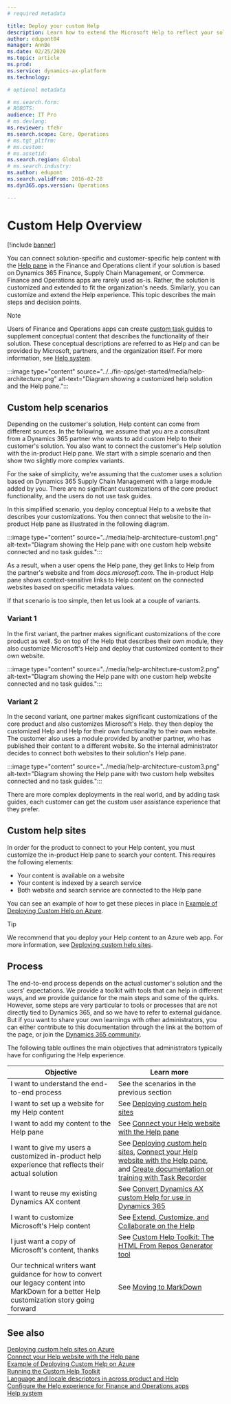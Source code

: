 ```yaml
---
# required metadata

title: Deploy your custom Help
description: Learn how to extend the Microsoft Help to reflect your solution and then connect that to the Help pane in Finance and Operations apps. 
author: edupont04
manager: AnnBe
ms.date: 02/25/2020
ms.topic: article
ms.prod: 
ms.service: dynamics-ax-platform
ms.technology: 

# optional metadata

# ms.search.form: 
# ROBOTS: 
audience: IT Pro
# ms.devlang: 
ms.reviewer: tfehr
ms.search.scope: Core, Operations
# ms.tgt_pltfrm: 
# ms.custom: 
# ms.assetid: 
ms.search.region: Global
# ms.search.industry: 
ms.author: edupont
ms.search.validFrom: 2016-02-28
ms.dyn365.ops.version: Operations

---
```


# Custom Help Overview

[!include [banner](../includes/banner.md)]

You can connect solution-specific and customer-specific help content with the [Help pane](../../fin-ops/get-started/help-overview.md#in-product-help) in the Finance and Operations client if your solution is based on Dynamics 365 Finance, Supply Chain Management, or Commerce. Finance and Operations apps are rarely used as-is. Rather, the solution is customized and extended to fit the organization's needs. Similarly, you can customize and extend the Help experience. This topic describes the main steps and decision points.  

> [!NOTE]
> Users of Finance and Operations apps can create [custom task guides](/../../fin-ops/get-started/help-connect.md#create-custom-help-with-task-guides) to supplement conceptual content that describes the functionality of their solution. These conceptual descriptions are referred to as Help and can be provided by Microsoft, partners, and the organization itself. For more information, see [Help system](../../fin-ops/get-started/help-overview.md).

:::image type="content" source="../../fin-ops/get-started/media/help-architecture.png" alt-text="Diagram showing a customized help solution and the Help pane.":::

## Custom help scenarios

Depending on the customer's solution, Help content can come from different sources. In the following, we assume that you are a consultant from a Dynamics 365 partner who wants to add custom Help to their customer's solution. You also want to connect the customer's Help solution with the in-product Help pane. We start with a simple scenario and then show two slightly more complex variants.  

For the sake of simplicity, we're assuming that the customer uses a solution based on Dynamics 365 Supply Chain Management with a large module added by you. There are no significant customizations of the core product functionality, and the users do not use task guides.  

In this simplified scenario, you deploy conceptual Help to a website that describes your customizations. You then connect that website to the in-product Help pane as illustrated in the following diagram.  

:::image type="content" source="../media/help-architecture-custom1.png" alt-text="Diagram showing the Help pane with one custom help website connected and no task guides.":::

As a result, when a user opens the Help pane, they get links to Help from the partner's website and from *docs.microsoft.com*. The in-product Help pane shows context-sensitive links to Help content on the connected websites based on specific metadata values.

If that scenario is too simple, then let us look at a couple of variants.

### Variant 1

In the first variant, the partner makes significant customizations of the core product as well. So on top of the Help that describes their own module, they also customize Microsoft's Help and deploy that customized content to their own website.

:::image type="content" source="../media/help-architecture-custom2.png" alt-text="Diagram showing the Help pane with one custom help website connected and no task guides.":::

### Variant 2

In the second variant, one partner makes significant customizations of the core product and also customizes Microsoft's Help. they then deploy the customized Help and Help for their own functionality to their own website. The customer also uses a module provided by another partner, who has published their content to a different website. So the internal administrator decides to connect both websites to their solution's Help pane.

:::image type="content" source="../media/help-architecture-custom3.png" alt-text="Diagram showing the Help pane with two custom help websites connected and no task guides.":::

There are more complex deployments in the real world, and by adding task guides, each customer can get the custom user assistance experience that they prefer.

## Custom help sites

In order for the product to connect to your Help content, you must customize the in-product Help pane to search your content. This requires the following elements:

- Your content is available on a website
- Your content is indexed by a search service
- Both website and search service are connected to the Help pane

You can see an example of how to get these pieces in place in [Example of Deploying Custom Help on Azure](walkthrough-help-azure.md).

> [!TIP]
> We recommend that you deploy your Help content to an Azure web app. For more information, see [Deploying custom help sites](custom-help-websites.md).

## Process

The end-to-end process depends on the actual customer's solution and the users' expectations. We provide a toolkit with tools that can help in different ways, and we provide guidance for the main steps and some of the quirks. However, some steps are very particular to tools or processes that are not directly tied to Dynamics 365, and so we have to refer to external guidance. But if you want to share your own learnings with other administrators, you can either contribute to this documentation through the link at the bottom of the page, or join the [Dynamics 365 community](https://community.dynamics.com/).

The following table outlines the main objectives that administrators typically have for configuring the Help experience.

|Objective |Learn more  |
|----------|------------|
|I want to understand the end-to-end process |See the scenarios in the previous section |
|I want to set up a website for my Help content |See [Deploying custom help sites](custom-help-websites.md)         |
|I want to add my content to the Help pane |See [Connect your Help website with the Help pane](connect-help-pane.md)  |
|I want to give my users a customized in-product help experience that reflects their actual solution|See [Deploying custom help sites](custom-help-websites.md), [Connect your Help website with the Help pane](connect-help-pane.md), and [Create documentation or training with Task Recorder](../user-interface/task-recorder-training-docs.md) |
|I want to reuse my existing Dynamics AX content|See [Convert Dynamics AX custom Help for use in Dynamics 365](migrate-dynamicsax2012.md)  |
|I want to customize Microsoft's Help content |See [Extend, Customize, and Collaborate on the Help](contributor-guide.md)        |
|I just want a copy of Microsoft's content, thanks| See [Custom Help Toolkit: The HTML From Repos Generator tool](custom-help-toolkit-HtmlFromRepoGenerator.md)  |
|Our technical writers want guidance for how to convert our legacy content into MarkDown for a better Help customization story going forward|See [Moving to MarkDown](migrate-dynamicsax2012.md#moving-to-markdown) |

## See also

[Deploying custom help sites on Azure](custom-help-websites.md)  
[Connect your Help website with the Help pane](connect-help-pane.md)  
[Example of Deploying Custom Help on Azure](walkthrough-help-azure.md)  
[Running the Custom Help Toolkit](custom-help-toolkit.md)  
[Language and locale descriptors in across product and Help](language-locale.md)  
[Configure the Help experience for Finance and Operations apps](../../fin-ops/get-started/help-connect.md)  
[Help system](../../fin-ops/get-started/help-overview.md)  
